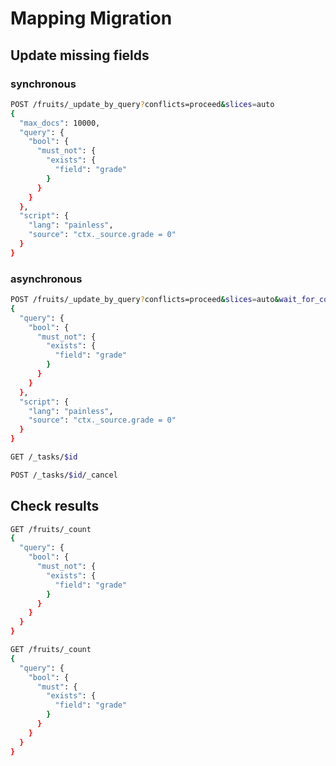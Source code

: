 # Mapping Migration

## Update missing fields

### synchronous

```sh
POST /fruits/_update_by_query?conflicts=proceed&slices=auto
{
  "max_docs": 10000,
  "query": {
    "bool": {
      "must_not": {
        "exists": {
          "field": "grade"
        }
      }
    }
  },
  "script": {
    "lang": "painless",
    "source": "ctx._source.grade = 0"
  }
}
```

### asynchronous

```sh
POST /fruits/_update_by_query?conflicts=proceed&slices=auto&wait_for_completion=false
{
  "query": {
    "bool": {
      "must_not": {
        "exists": {
          "field": "grade"
        }
      }
    }
  },
  "script": {
    "lang": "painless",
    "source": "ctx._source.grade = 0"
  }
}
```

```sh
GET /_tasks/$id
```

```sh
POST /_tasks/$id/_cancel
```

## Check results

```sh
GET /fruits/_count
{
  "query": {
    "bool": {
      "must_not": {
        "exists": {
          "field": "grade"
        }
      }
    }
  }
}
```

```sh
GET /fruits/_count
{
  "query": {
    "bool": {
      "must": {
        "exists": {
          "field": "grade"
        }
      }
    }
  }
}
```
